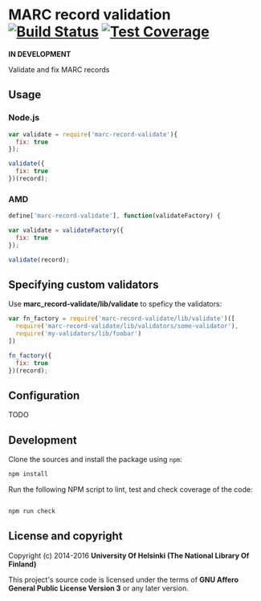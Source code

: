 # MARC record validation [![Build Status](https://travis-ci.org/NatLibFi/marc-record-validate.svg)](https://travis-ci.org/NatLibFi/marc-record-validate) [![Test Coverage](https://codeclimate.com/github/NatLibFi/marc-record-validate/badges/coverage.svg)](https://codeclimate.com/github/NatLibFi/marc-record-validate/coverage)

**IN DEVELOPMENT**

Validate and fix MARC records

## Usage

### Node.js

```js
var validate = require('marc-record-validate'){
  fix: true
});

validate({
  fix: true
})(record);
```

### AMD
```js
define['marc-record-validate'], function(validateFactory) {

var validate = validateFactory({
  fix: true
});

validate(record);
```

## Specifying custom validators

Use **marc_record-validate/lib/validate** to speficy the validators:

```js
var fn_factory = require('marc-record-validate/lib/validate')([
  require('marc-record-validate/lib/validators/some-validator'),
  require('my-validators/lib/foobar')
])

fn_factory({
  fix: true
})(record);
```

## Configuration

TODO

## Development 

Clone the sources and install the package using `npm`:

```sh
npm install
```

Run the following NPM script to lint, test and check coverage of the code:

```javascript

npm run check

```

## License and copyright

Copyright (c) 2014-2016 **University Of Helsinki (The National Library Of Finland)**

This project's source code is licensed under the terms of **GNU Affero General Public License Version 3** or any later version.

